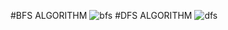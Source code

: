 #BFS ALGORITHM
![bfs](https://github.com/user-attachments/assets/7a5c7bdf-f07c-425d-ba9e-d94f0941aadf)
#DFS ALGORITHM
![dfs](https://github.com/user-attachments/assets/782b17bf-eee9-4525-95fd-e27ef888678b)
